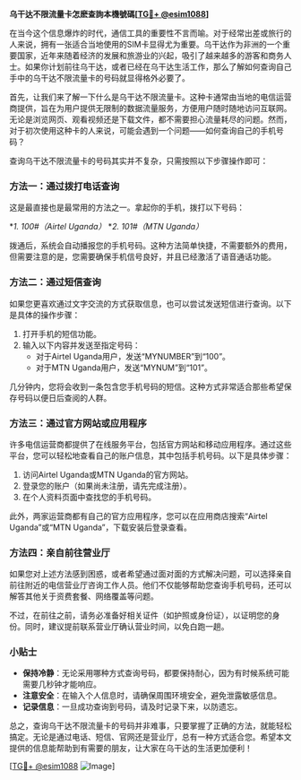 **乌干达不限流量卡怎麽查詢本機號碼[[TG💪+ @esim1088](https://t.me/s/esim1088)]**

在当今这个信息爆炸的时代，通信工具的重要性不言而喻。对于经常出差或旅行的人来说，拥有一张适合当地使用的SIM卡显得尤为重要。乌干达作为非洲的一个重要国家，近年来随着经济的发展和旅游业的兴起，吸引了越来越多的游客和商务人士。如果你计划前往乌干达，或者已经在乌干达生活工作，那么了解如何查询自己手中的乌干达不限流量卡的号码就显得格外必要了。

首先，让我们来了解一下什么是乌干达不限流量卡。这种卡通常由当地的电信运营商提供，旨在为用户提供无限制的数据流量服务，方便用户随时随地访问互联网。无论是浏览网页、观看视频还是下载文件，都不需要担心流量耗尽的问题。然而，对于初次使用这种卡的人来说，可能会遇到一个问题——如何查询自己的手机号码？

查询乌干达不限流量卡的号码其实并不复杂，只需按照以下步骤操作即可：

### 方法一：通过拨打电话查询

这是最直接也是最常用的方法之一。拿起你的手机，拨打以下号码：

**1. *100#（Airtel Uganda）**
**2. *101#（MTN Uganda）**

拨通后，系统会自动播报您的手机号码。这种方法简单快捷，不需要额外的费用，但需要注意的是，您需要确保手机信号良好，并且已经激活了语音通话功能。

### 方法二：通过短信查询

如果您更喜欢通过文字交流的方式获取信息，也可以尝试发送短信进行查询。以下是具体的操作步骤：

1. 打开手机的短信功能。
2. 输入以下内容并发送至指定号码：
   - 对于Airtel Uganda用户，发送“MYNUMBER”到“100”。
   - 对于MTN Uganda用户，发送“MYNUM”到“101”。

几分钟内，您将会收到一条包含您手机号码的短信。这种方式非常适合那些希望保存号码以便日后查阅的人群。

### 方法三：通过官方网站或应用程序

许多电信运营商都提供了在线服务平台，包括官方网站和移动应用程序。通过这些平台，您可以轻松地查看自己的账户信息，其中包括手机号码。以下是具体步骤：

1. 访问Airtel Uganda或MTN Uganda的官方网站。
2. 登录您的账户（如果尚未注册，请先完成注册）。
3. 在个人资料页面中查找您的手机号码。

此外，两家运营商都有自己的官方应用程序，您可以在应用商店搜索“Airtel Uganda”或“MTN Uganda”，下载安装后登录查看。

### 方法四：亲自前往营业厅

如果您对上述方法感到困惑，或者希望通过面对面的方式解决问题，可以选择亲自前往附近的电信营业厅咨询工作人员。他们不仅能够帮助您查询手机号码，还可以解答其他关于资费套餐、网络覆盖等问题。

不过，在前往之前，请务必准备好相关证件（如护照或身份证），以证明您的身份。同时，建议提前联系营业厅确认营业时间，以免白跑一趟。

### 小贴士

- **保持冷静**：无论采用哪种方式查询号码，都要保持耐心，因为有时候系统可能需要几秒钟才能响应。
- **注意安全**：在输入个人信息时，请确保周围环境安全，避免泄露敏感信息。
- **记录信息**：一旦成功查询到号码，请及时记录下来，以防遗忘。

总之，查询乌干达不限流量卡的号码并非难事，只要掌握了正确的方法，就能轻松搞定。无论是通过电话、短信、官网还是营业厅，总有一种方式适合您。希望本文提供的信息能帮助到有需要的朋友，让大家在乌干达的生活更加便利！

[[TG💪+ @esim1088](https://t.me/s/esim1088) ![Image](https://i.postimg.cc/4NQfJmqS/Snipaste-2025-05-13-00-14-12.png)]